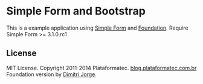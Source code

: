 # Simple Form and Bootstrap

This is a example application using [Simple Form](https://github.com/plataformatec/simple_form)
and [Foundation](http://foundation.zurb.com/).
Require Simple Form >= 3.1.0.rc1

## License

MIT License. Copyright 2011-2014 Plataformatec. [blog.plataformatec.com.br](http://blog.plataformatec.com.br)
Foundation version by [Dimitri Jorge](http://github.com/jorge-d).
